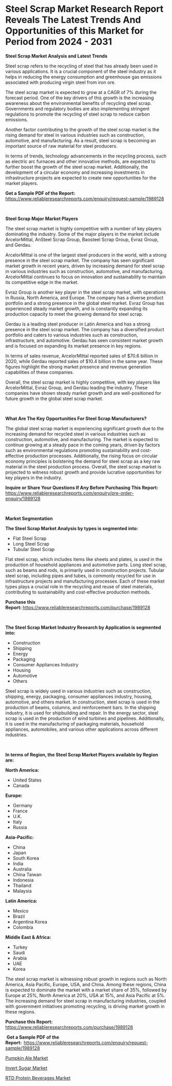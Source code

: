 <p><h1>Steel Scrap Market Research Report Reveals The Latest Trends And Opportunities of this Market for Period from 2024 - 2031</h1></p><p><strong>Steel Scrap Market Analysis and Latest Trends</strong></p>
<p><p>Steel scrap refers to the recycling of steel that has already been used in various applications. It is a crucial component of the steel industry as it helps in reducing the energy consumption and greenhouse gas emissions associated with producing virgin steel from iron ore.</p><p>The steel scrap market is expected to grow at a CAGR of 7% during the forecast period. One of the key drivers of this growth is the increasing awareness about the environmental benefits of recycling steel scrap. Governments and regulatory bodies are also implementing stringent regulations to promote the recycling of steel scrap to reduce carbon emissions.</p><p>Another factor contributing to the growth of the steel scrap market is the rising demand for steel in various industries such as construction, automotive, and manufacturing. As a result, steel scrap is becoming an important source of raw material for steel producers.</p><p>In terms of trends, technology advancements in the recycling process, such as electric arc furnaces and other innovative methods, are expected to further boost the growth of the steel scrap market. Additionally, the development of a circular economy and increasing investments in infrastructure projects are expected to create new opportunities for the market players.</p></p>
<p><strong>Get a Sample PDF of the Report:&nbsp;</strong> <a href="https://www.reliableresearchreports.com/enquiry/request-sample/1989128">https://www.reliableresearchreports.com/enquiry/request-sample/1989128</a></p>
<p>&nbsp;</p>
<p><strong>Steel Scrap Major Market Players</strong></p>
<p><p>The steel scrap market is highly competitive with a number of key players dominating the industry. Some of the major players in the market include ArcelorMittal, AnSteel Scrap Group, Baosteel Scrap Group, Evraz Group, and Gerdau.</p><p>ArcelorMittal is one of the largest steel producers in the world, with a strong presence in the steel scrap market. The company has seen significant market growth in recent years, driven by increasing demand for steel scrap in various industries such as construction, automotive, and manufacturing. ArcelorMittal continues to focus on innovation and sustainability to maintain its competitive edge in the market.</p><p>Evraz Group is another key player in the steel scrap market, with operations in Russia, North America, and Europe. The company has a diverse product portfolio and a strong presence in the global steel market. Evraz Group has experienced steady market growth, and is constantly expanding its production capacity to meet the growing demand for steel scrap.</p><p>Gerdau is a leading steel producer in Latin America and has a strong presence in the steel scrap market. The company has a diversified product portfolio and caters to various industries such as construction, infrastructure, and automotive. Gerdau has seen consistent market growth and is focused on expanding its market presence in key regions.</p><p>In terms of sales revenue, ArcelorMittal reported sales of $70.6 billion in 2020, while Gerdau reported sales of $10.4 billion in the same year. These figures highlight the strong market presence and revenue generation capabilities of these companies.</p><p>Overall, the steel scrap market is highly competitive, with key players like ArcelorMittal, Evraz Group, and Gerdau leading the industry. These companies have shown steady market growth and are well-positioned for future growth in the global steel scrap market.</p></p>
<p>&nbsp;</p>
<p><strong>What Are The Key Opportunities For Steel Scrap Manufacturers?</strong></p>
<p><p>The global steel scrap market is experiencing significant growth due to the increasing demand for recycled steel in various industries such as construction, automotive, and manufacturing. The market is expected to continue growing at a steady pace in the coming years, driven by factors such as environmental regulations promoting sustainability and cost-effective production processes. Additionally, the rising focus on circular economy principles is bolstering the demand for steel scrap as a key raw material in the steel production process. Overall, the steel scrap market is projected to witness robust growth and provide lucrative opportunities for key players in the industry.</p></p>
<p><strong>Inquire or Share Your Questions If Any Before Purchasing This Report:</strong> <a href="https://www.reliableresearchreports.com/enquiry/pre-order-enquiry/1989128">https://www.reliableresearchreports.com/enquiry/pre-order-enquiry/1989128</a></p>
<p>&nbsp;</p>
<p><strong>Market Segmentation</strong></p>
<p><strong>The Steel Scrap Market Analysis by types is segmented into:</strong></p>
<p><ul><li>Flat Steel Scrap</li><li>Long Steel Scrap</li><li>Tubular Steel Scrap</li></ul></p>
<p><p>Flat steel scrap, which includes items like sheets and plates, is used in the production of household appliances and automotive parts. Long steel scrap, such as beams and rods, is primarily used in construction projects. Tubular steel scrap, including pipes and tubes, is commonly recycled for use in infrastructure projects and manufacturing processes. Each of these market types plays a crucial role in the recycling and reuse of steel materials, contributing to sustainability and cost-effective production methods.</p></p>
<p><strong>Purchase this Report:&nbsp;</strong><a href="https://www.reliableresearchreports.com/purchase/1989128">https://www.reliableresearchreports.com/purchase/1989128</a></p>
<p>&nbsp;</p>
<p><strong>The Steel Scrap Market Industry Research by Application is segmented into:</strong></p>
<p><ul><li>Construction</li><li>Shipping</li><li>Energy</li><li>Packaging</li><li>Consumer Appliances Industry</li><li>Housing</li><li>Automotive</li><li>Others</li></ul></p>
<p><p>Steel scrap is widely used in various industries such as construction, shipping, energy, packaging, consumer appliances industry, housing, automotive, and others market. In construction, steel scrap is used in the production of beams, columns, and reinforcement bars. In the shipping industry, it is used for shipbuilding and repair. In the energy sector, steel scrap is used in the production of wind turbines and pipelines. Additionally, it is used in the manufacturing of packaging materials, household appliances, automobiles, and various other applications across different industries.</p></p>
<p>&nbsp;</p>
<p><strong>In terms of Region, the Steel Scrap Market Players available by Region are:</strong></p>
<p>
    <p> <strong> North America: </strong>
        <ul>
            <li>United States</li>
            <li>Canada</li>
        </ul>
        </p> 
    <p> <strong> Europe: </strong>
        <ul>
            <li>Germany</li>
            <li>France</li>
            <li>U.K.</li>
            <li>Italy</li>
            <li>Russia</li>
        </ul>
        </p> 
    <p> <strong> Asia-Pacific: </strong>
        <ul>
            <li>China</li>
            <li>Japan</li>
            <li>South Korea</li>
            <li>India</li>
            <li>Australia</li>
            <li>China Taiwan</li>
            <li>Indonesia</li>
            <li>Thailand</li>
            <li>Malaysia</li>
        </ul>
        </p> 
    <p> <strong> Latin America: </strong>
        <ul>
            <li>Mexico</li>
            <li>Brazil</li>
            <li>Argentina Korea</li>
            <li>Colombia</li>
        </ul>
        </p> 
    <p> <strong> Middle East & Africa: </strong>
        <ul>
            <li>Turkey</li>
            <li>Saudi</li>
            <li>Arabia</li>
            <li>UAE</li>
            <li>Korea</li>
        </ul>
    </p>
    </p>
<p><p>The steel scrap market is witnessing robust growth in regions such as North America, Asia Pacific, Europe, USA, and China. Among these regions, China is expected to dominate the market with a market share of 35%, followed by Europe at 25%, North America at 20%, USA at 15%, and Asia Pacific at 5%. The increasing demand for steel scrap in manufacturing industries, coupled with government initiatives promoting recycling, is driving market growth in these regions.</p></p>
<p><strong>Purchase this Report: </strong><a href="https://www.reliableresearchreports.com/purchase/1989128">https://www.reliableresearchreports.com/purchase/1989128</a></p>
<p>&nbsp;<strong>Get a Sample PDF of the Report:&nbsp;&nbsp;</strong><a href="https://www.reliableresearchreports.com/enquiry/request-sample/1989128">https://www.reliableresearchreports.com/enquiry/request-sample/1989128</a></p>
<p><strong></strong></p>
<p><p><a href="https://view.publitas.com/reportprime-1/pumpkin-ale-market-analysis-and-market-size-global-industry-overview-market-segmentation-and-forecast-2024-to-2031/">Pumpkin Ale Market</a></p><p><a href="https://view.publitas.com/reportprime-1/invert-sugar-market-research-report-reveals-the-latest-trends-and-opportunities-of-this-market-for-period-from-2024-2031/">Invert Sugar Market</a></p><p><a href="https://view.publitas.com/reportprime-1/rtd-protein-beverages-market-with-the-goal-of-estimating-the-market-size-and-future-growth-potential-of-various-market-segments-based-on-component-applications-end-user-and-region/">RTD Protein Beverages Market</a></p></p>